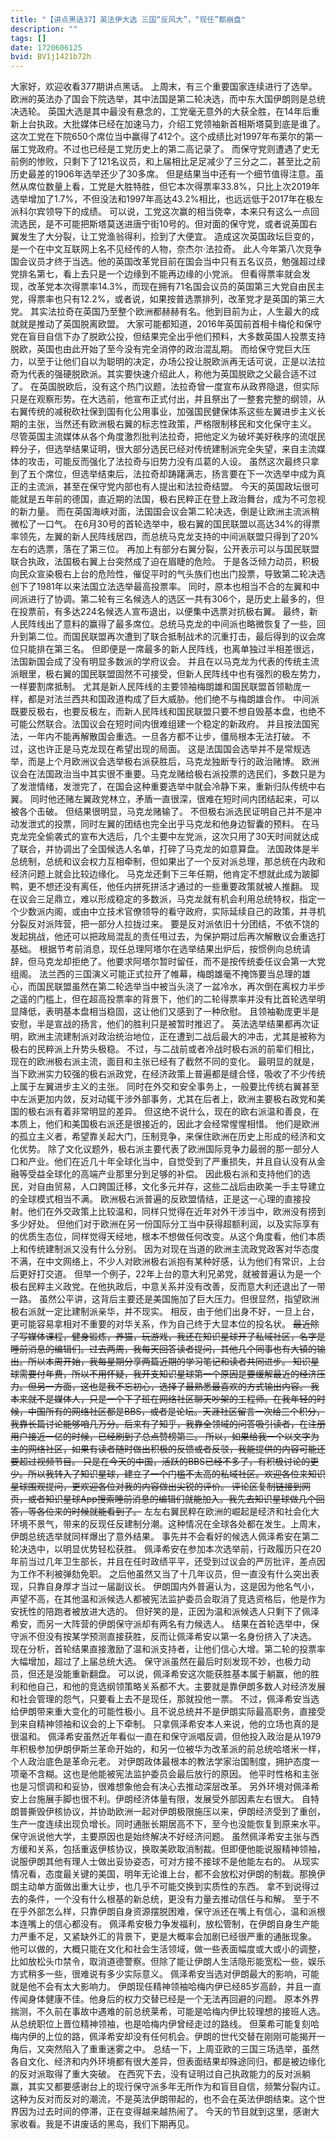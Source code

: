 ```yaml
---
title: "【讲点黑话37】英法伊大选 三国“反风大”，“现任”都崩盘"
description: ""
tags: []
date: 1720606125
bvid: BV1j1421b72h
---
```

大家好，欢迎收看377期讲点黑话。
上周末，有三个重要国家连续进行了选举。欧洲的英法办了国会下院选举，其中法国是第二轮决选，而中东大国伊朗则是总统决选轮。
英国大选是其中最没有悬念的，工党毫无意外的大获全胜，在14年后重新上台执政。大批媒体已经在加速马力，介绍工党领袖新首相斯塔莫到底是谁了。
这次工党在下院650个席位当中赢得了412个。这个成绩比对1997年布莱尔的第一届工党政府。不过也已经是工党历史上的第二高记录了。
而保守党则遭遇了史无前例的惨败，只剩下了121名议员，和上届相比足足减少了三分之二，甚至比之前历史最差的1906年选举还少了30多席。
但是结果当中还有一个细节值得注意。虽然从席位数量上看，工党是大胜特胜，但它本次得票率33.8%，只比上次2019年选举增加了1.7%，不但没法和1997年高达43.2%相比，也远远低于2017年在极左派科尔宾领导下的成绩。
可以说，工党这次赢的相当侥幸，本来只有这么一点回流选民，是不可能把斯塔莫送进唐宁街10号的。但对面的保守党，或者说英国右翼发生了大分裂，让工党渔翁得利，捡到了大便宜。
造成这次英国政坛巨变的，是一个在中文互联网上名不见经传的人物，奈杰尔·法拉奇。
此人今年第八次竞争国会议员才终于当选。他的英国改革党目前在国会当中只有五名议员，勉强超过绿党排名第七，看上去只是一个边缘到不能再边缘的小党派。
但看得票率就会发现，改革党本次得票率14.3%，而现在拥有71名国会议员的英国第三大党自由民主党，得票率也只有12.2%，或者说，如果按普选票排列，改革党才是英国的第三大党。
其实法拉奇在英国乃至整个欧洲都赫赫有名。他到目前为止，人生最大的成就就是推动了英国脱离欧盟。
大家可能都知道，2016年英国前首相卡梅伦和保守党在盲目自信下办了脱欧公投，但结果完全出乎他们预料，大多数英国人投票支持脱欧，英国也由此开始了至今没有完全消停的政治混乱期。
而给保守党巨大压力，以至于让他们自以为聪明的决定，办场公投让脱欧派再无话可说，正是以法拉奇为代表的强硬脱欧派。其实要快速介绍此人，称他为英国脱欧之父最合适不过了。
在英国脱欧后，没有这个热门议题，法拉奇曾一度宣布从政界隐退，但实际只是在观察形势。在大选前，他宣布正式付出，并且祭出了一整套完整的纲领，从右翼传统的减税砍社保到国有化公用事业，加强国民健保体系这些左翼进步主义长期的主张，当然还有欧洲极右翼的标志性政策，严格限制移民和文化保守主义。
尽管英国主流媒体从各个角度激烈批判法拉奇，把他定义为破坏美好秩序的流氓民粹分子，但选举结果证明，很大部分选民已经对传统建制派完全失望，来自主流媒体的攻击，可能反而强化了法拉奇与旧势力没有瓜葛的人设。
虽然这次最终只拿到了五个席位，但选举结束后，法拉奇却踌躇满志，扬言要在下一次选举中成为真正的主流派，甚至在保守党内部也有人提出和法拉奇结盟。
今天的英国政坛很可能就是五年前的德国，直近期的法国，极右民粹正在登上政治舞台，成为不可忽视的新力量。
而在英国海峡对面，法国国会议会第二轮决选，倒是让欧洲主流派稍微松了一口气。
在6月30号的首轮选举中，极右翼的国民联盟以高达34%的得票率领先，左翼的新人民阵线居四，而总统马克龙支持的中间派联盟只得到了20%左右的选票，落在了第三位。
再加上有部分右翼分裂，公开表示可以与国民联盟联合执政，法国极右翼上台突然成了迫在眉睫的危险。
于是各泛倾力动员，积极向民众宣染极右上台的危险性，催促平时的气头族们也出门投票，导致第二轮决选创下了1981年以来法国立法选举最高投票率。
同时，原本也相当不合的左翼和中间派进行了协调。第二轮有三名候选人的选区一共有306个，是历史上最多的，但在投票前，有多达224名候选人宣布退出，以便集中选票对抗极右翼。
最终，新人民阵线出了意料的赢得了最多席位。总统马克龙的中间派也略微恢复了一些，回升到第二位。而国民联盟再次遭到了联合抵制战术的沉重打击，最后得到的议会席位只能排在第三名。
但即便是一席最多的新人民阵线，也离单独过半相差很远，法国新国会成了没有明显多数派的学府议会。
并且在以马克龙为代表的传统主流派眼里，极右翼的国民联盟固然不可接受，但新人民阵线中也有强烈的极左势力，一样要割席抵制。
尤其是新人民阵线的主要领袖梅朗雄和国民联盟首领勒庞一样，都是对法兰西共和国政道构成了巨大威胁。他们绝不与梅朗雄合作。
中间派既要反极右，也要反极左，而新人民阵线和国民联盟只要不想自毁基本盘，也绝不可能公然联合。法国议会在短时间内很难组建一个稳定的新政府。
并且按法国宪法，一年内不能再解散国会重选。一旦各方都不让步，僵局根本无法打破。
不过，这也许正是马克龙现在希望出现的局面。
这是法国国会选举并不是常规选举，而是上个月欧洲议会选举极右派获胜后，马克龙独断专行的政治赌博。
欧洲议会在法国政治当中其实很不重要。马克龙赌给极右派投票的选民们，多数只是为了发泄情绪，发泄完了，在国会这种重要选举中就会冷静下来，重新归队传统中右翼。
同时他还赌左翼政党林立，矛盾一直很深，很难在短时间内团结起来，可以被各个击破。
但结果很明显，马克龙赌输了。
不但极右派选民证明自己并不是冲动发泄式的投票，同时左翼的团结也完全出乎马克龙和他身边智囊的预料。
在马克龙完全偷袭式的宣布大选后，几个主要中左党派，这次只用了30天时间就达成了联合，并协调出了全国候选人名单，打碎了马克龙的如意算盘。
法国政体是半总统制，总统和议会权力互相牵制，但如果出了一个反对派总理，那总统在内政和经济问题上就会比较边缘化。
马克龙还剩下三年任期，他肯定不想就此成为跛脚鸭，更不想还没有离任，他任内拼死拼活才通过的一些重要政策就被人推翻。
现在议会三足鼎立，难以形成稳定的多数派，马克龙就有机会利用总统特权，指定一个少数派内阁，或由中立技术官僚领导的看守政府，实际延续自己的政策，并寻机分裂反对派阵营，把一部分人拉拢过来。
要是反对派依旧十分团结，不依不饶的发起挑战，他还可以把政局混乱的责任甩过去，为保护期过后再次解散议会重选打基础。
根据节考前消息，现任总理阿塔尔在选举结果出炉后，按惯例向总统请辞，但马克龙却拒绝了。他要求阿塔尔暂时留任，而不是按传统委任议会第一大党组阁。
法兰西的三国演义可能正式拉开了帷幕，梅朗雄毫不掩饰要当总理的雄心，而国民联盟虽然在第二轮选举当中被当头浇了一盆冷水，再次倒在离权力半步之遥的门槛上，但在超高投票率的背景下，他们的二轮得票率并没有比首轮选举明显降低，表明基本盘相当稳固，这让他们又感到了一种欣慰。
且领袖勒庞更半是安慰，半是宣战的扬言，他们的胜利只是被暂时推迟了。
英法选举结果都再次证明，欧洲主流建制派对政治统治地位，正在遭到二战后最大的冲击，尤其是被称为极右的民粹派上升势头极稳。
不过，与二战前或者冷战时极右派的前辈们相比，现在的欧洲极右派主流，面目和主张已经有了截然不同的变化。
最明显的就是，当下欧洲实力较强的极右派政党，在经济政策上普遍都是缝合怪，吸收了不少传统上属于左翼进步主义的主张。
同时在外交和安全事务上，一般要比传统右翼甚至中左派更加内敛，反对动辄干涉外部事务，尤其在后者上，欧洲主要极右政党和美国的极右派有着非常明显的差异。
但这绝不说什么，现在的欧右派温和善良，在本质上，他们和美国极右派还是很接近的，因此才会经常惺惺相惜。
他们是欧洲的孤立主义者，希望靠关起大门，压制竞争，来保住欧洲在历史上形成的经济和文化优势。
除了文化议题外，极右派主要代表了欧洲国际竞争力最弱的那一部分人口和产业。他们在近几十年全球化当中，自觉受到了严重损失，并且自认没有从金融等受益全球化的高端产业那里分到足够的补偿。
因此极右派和支持他们的选民，对自由贸易，人口跨国迁移，文化多元并存，这些二战后由欧美一手主导建立的全球模式相当不满。
欧洲极右派普遍的反欧盟情结，正是这一心理的直接投射。他们在外交政策上比较温和，同样只觉得在近年对外干涉当中，欧洲没有捞到多少好处。
但他们对于欧洲在另一份国际分工当中获得超额利润，以及实际享有的优质生态位，同样觉得天经地，根本不想做任何改变。从这个角度看，他们本质上和传统建制派又没有什么分别。
因为对现在当道的欧洲主流政党政客对华态度不满，在中文网络上，不少人对欧洲极右派抱有某种好感，认为他们有常识，上台后更好打交道。
但举一个例子，22年上台的意大利兄弟党，就被普遍认为是一个极右民粹主义政党。在他执政后，中意关系并没有改善，反而意大利还退出了一带一路。
虽然公平讲，这背后主要还是美国施加了巨大压力。但很显然，指望欧洲极右派就一定比建制派亲华，并不现实。
相反，由于他们出身不好，一旦上台，更可能容易拿相对不重要的对华关系，作为自己终于大显本位的投名状。
<s>最近除了写媒体课程，健身锻炼，养猫，玩游戏，我还在知识星球开了私域社区，名字是睡前消息的编辑们。过去两周，我每天回答读者提问，其他几个同事也有大镇的输出。所以本周开始，我每星期分享两篇近期的学习笔记和读者共同进步。
知识星球需要付年费，所以不用怀疑，我开支知识星球第一个原因是要缓解最近的经济压力。但另一方面，这也是我不忘初心，选择了最熟悉最喜欢的方式输出内容。
我本来就不是媒体人，只是一个下了班在网络社区聊天吵架的工程师。在我年轻的时候，中国所有的网络社区都是BBS，或者是论坛。天涯社区留言一次给三个积分，我靠长篇讨论能够咱几万分。后来有了知乎，我靠全领域的问答吸引读者，在注册用户接近一亿的时候，已经刷到了总点赞榜第二。
所以，如果给我一个以文字为主的网络社区，如果有读者随时做出积极的反馈或者反驳，我能提供的内容可能还要超过视频节目。
只是在今天的中国，活跃的BBS已经不多了，有积极讨论的更少。所以我转入了知识星球，建立了一个门槛不太高的私域社区。欢迎各位来知识星球围观提问，更欢迎各位对我的内容做出尖锐的评价。
评论区复制链接到网页，或者知识星球App搜索睡前消息的编辑们就能加入。我先去知识星球做几个回答，等各位来的时候就能看到了。</s>
左左右翼民粹在欧洲的崛起是经济和社会化大环境不景气，带来的反现任反建制分潮。这种情况在全球各处都在发生。上周末，伊朗总统选举就同样爆出了意外结果。
事先并不会看好的候选人佩泽希安在第二轮决选中，以明显优势轻松获胜。
佩泽希安在参加本次选举前，行政履历只在20年前当过几年卫生部长，并且在任时政绩平平，还受到过议会的严厉批评，差点因为工作不利被弹劾免职。
之后他虽然又当了十几年议员，但一直没有什么突出表现，只靠自身厚才当过一届副议长。
伊朗国内外普遍认为，这是因为他名气小，声望不高，在其他温和派候选人都被宪法监护委员会取消了竞选资格后，他是作为安抚性的陪跑者被放进大选的。
但好笑的是，正因为温和派候选人只剩下了佩泽希安，而另一大阵营的伊朗保守派却有两名有力候选人。
结果在首轮选举中，保守派不但没有按某学预测直接获胜，反而让佩泽希安以第一名身份挤入了决选。
现在分析，首轮结果直接激励了温和派支持者，让他们信心大增。第二轮的投票率大幅增加，超过了上届总统大选。
保守派虽然在最后时刻发现不妙，也极力动员，但还是没能重新翻盘。
可以说，佩泽希安这次能获胜基本属于躺赢，他的胜利和他自己，和他的竞选纲领策略关系都不大。主要就是靠伊朗多数人对经济发展和社会管理的怨气，只要看上去不是现任，那就投他一票。
不过，佩泽希安当选给伊朗带来重大变化的可能性极小。且不说总统并不是伊朗实际最高职务，直接受到来自精神领袖和议会的上下牵制。
只拿佩泽希安本人来说，他的立场也真的是很温和。
佩泽希安虽然近年看似一直在和保守派唱反调，但他投入政治是从1979年积极参加伊朗伊斯兰革命开始的，和另一位被华为改革派的前总统哈塔米一样，个人政治底色是革命元老。
对伊朗政体最根本的教法学家治国制度，拥护态度一项毫不含糊。这也是他能被宪法监护委员会最后放行的原因。
他平时性格和主张也是习惯调和和妥协，很难想象他会有决心去推动深层改革。
另外环境对佩泽希安上台施展手脚也很不利。伊朗经济体量有限，发展受外部因素左右很大。
自特朗普撕毁伊核协议，并协助欧洲一起对伊朗极限施压以来，伊朗经济受到了重创，生产一度连续出现负增长。同时通胀长期居高不下，至今也没能恢复到原来水平。
保守派说他大学，主要原因也是始终解决不好经济问题。
虽然佩泽希安主张与西方缓和关系，包括重返伊核协议，换取美欧取消制裁。但即便他能说服精神领袖，说服伊朗其他有理人士做出妥协姿态，可对方接不接球不是他能左右的。
从现实情况看，态度最关键的美国，明年无论谁上台，都不会放松对伊朗的制裁。那换伊朗主动单方面做出重大让步，也几乎不可能交换到实质性的东西。
拿不到说得过去的条件，一个没有什么根基的新总统，更没有力量去推动信任与和解。
至于不在乎外部怎么样，只靠伊朗自身资源摆脱困难，保守派还在嘴上有信心，温和派根本连嘴上的信心都没有。
佩泽希安极力争发福利，放松管制，在伊朗自身生产能力严重不足，又紧缺外汇的背景下，更是大概率会加剧已经很严重的通胀现象。
他可以做的，大概只能在文化和社会生活领域，做一些表面幅度或大或小的调整，比如放松头巾禁令，取消道德警察。但除了能让伊朗人生活隐形能宽松一些，娱乐方式稍多一些，很难说有多少实际意义。
佩泽希安当选对伊朗最大的影响，可能就是他不会有太大影响力。
伊朗现任精神领袖哈梅内伊已经85岁高龄，并且一直传闻身体健康不佳。他身后的权力交替已经是一个无法再回避的问题。
原本外界揣测，不久前在事故中遇难的前总统莱希，可能是哈梅内伊比较理想的接班人选。从总统职位上晋位精神领袖，也是哈梅内伊曾经走过的路线。
但莱希可能复刻哈梅内伊的上位的路，佩泽希安却没有任何机会。伊朗的世代交替在刚刚可能揭开一角后，又突然陷入了重重迷雾之中。
总结一下，上周亚欧的三国三场选举，虽然各自文化、经济和内外环境都有很大差异，但表面结果却殊途同归，都是被边缘化的反对派取得了重大突破。
在西究下去，没有证明过自己执政能力的反对派躺赢，其实又都要感谢台上的现行保守派多年无所作为和盲目自信，频繁分裂内讧。
这种为反对而反对的潮流，不是英法伊朗带起的，也不会在英法伊朗结束。这个世界因为过去时间的停滞，正在变得越来越热闹了。
今天的节目就到这里，感谢大家收看。我是不讲废话的黑岛，我们下期再见。

